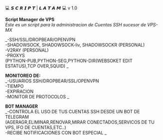 💻 𝙎 𝘾 𝙍 𝙄 𝙋 𝙏 | 𝙇 𝘼 𝙏 𝘼 𝙈 💻  v 1.0

**Script Manager de VPS**   
_Este es un script para la administracion de Cuentas SSH sucesor de VPS-MX_

_-SSH/SSL/DROPBEAR/OPENVPN   
-SHADOWSOCK, SHADOWSOCK-liv, SHADOWSOCKR (PERSONAL)   
-V2RAY (PERSONAL)   
-PROXYS   
(PYTHON-PUB,PYTHON-SEG,PYTHON-DIR(WEBSOKET EDIT ESTATUS),TCP OVER,SQUID)  _

**MONITOREO DE:**   
_-USUARIOS SSH/DROPBEAR/SSL/OPENVPN   
-TIEMPO  
-EXPIRACION  
-MONITOR DE PROTOCOLOS  _

**BOT MANAGER**   
_-CONTROLA EL USO DE TUS CUENTAS SSH DESDE UN BOT DE TELEGRAM  
(AGERAGR,ELIMINAR,RENOVAR,MIRAR CONECTADOS,SERVICOS DE TU VPS, IFO DE CUENTAS,ETC..)  
-RECIBE NOTIFICACIONES CON BOT ESPECIAL  _ 
